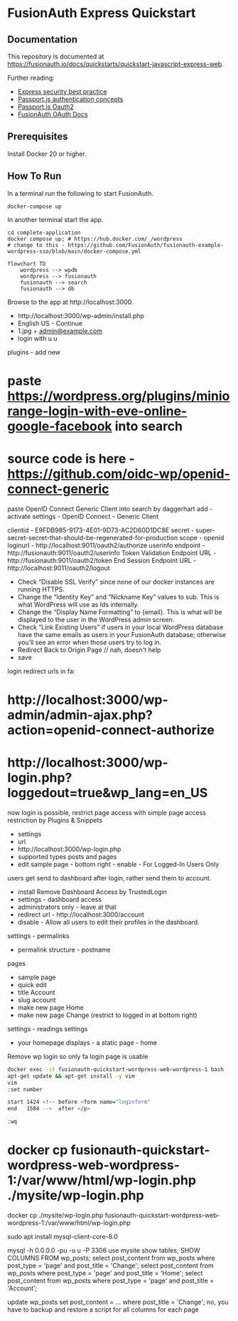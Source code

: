 # FusionAuth Express Quickstart

## Documentation

This repository is documented at https://fusionauth.io/docs/quickstarts/quickstart-javascript-express-web.

Further reading:
- [Express security best practice](https://expressjs.com/en/advanced/best-practice-security.html)
- [Passport.js authentication concepts](https://www.passportjs.org/concepts/authentication/downloads/html)
- [Passport.js Oauth2](https://github.com/jaredhanson/passport-oauth2)
- [FusionAuth OAuth Docs](https://fusionauth.io/docs/v1/tech/oauth/endpoints)

## Prerequisites

Install Docker 20 or higher.

## How To Run

In a terminal run the following to start FusionAuth.

```shell
docker-compose up
```

In another terminal start the app.

```shell
cd complete-application
docker compose up; # https://hub.docker.com/_/wordpress
# change to this - https://github.com/FusionAuth/fusionauth-example-wordpress-sso/blob/main/docker-compose.yml
```

```mermaid
flowchart TD
    wordpress --> wpdb
    wordpress --> fusionauth
    fusionauth --> search
    fusionauth --> db
```

Browse to the app at http://localhost:3000.

- http://localhost:3000/wp-admin/install.php
- English US - Continue
- 1.jpg + admin@example.com
- login with u u

plugins - add new
# paste https://wordpress.org/plugins/miniorange-login-with-eve-online-google-facebook into search
# source code is here - https://github.com/oidc-wp/openid-connect-generic
paste OpenID Connect Generic Client into search by daggerhart
add - activate
settings - OpenID Connect - Generic Client

clientid - E9FDB985-9173-4E01-9D73-AC2D60D1DC8E
secret - super-secret-secret-that-should-be-regenerated-for-production
scope - openid
loginurl - http://localhost:9011/oauth2/authorize
userinfo endpoint - http://fusionauth:9011/oauth2/userinfo
Token Validation Endpoint URL - http://fusionauth:9011/oauth2/token
End Session Endpoint URL - http://localhost:9011/oauth2/logout

- Check “Disable SSL Verify” since none of our docker instances are running HTTPS.
- Change the “Identity Key” and “Nickname Key” values to sub. This is what WordPress will use as Ids internally.
- Change the “Display Name Formatting” to {email}. This is what will be displayed to the user in the WordPress admin screen.
- Check “Link Existing Users” if users in your local WordPress database have the same emails as users in your FusionAuth database; otherwise you’ll see an error when those users try to log in.
- Redirect Back to Origin Page // nah, doesn't help
- save

login redirect urls in fa:
# http://localhost:3000/wp-admin/admin-ajax.php?action=openid-connect-authorize
# http://localhost:3000/wp-login.php?loggedout=true&wp_lang=en_US

now login is possible, restrict page access with simple page access restriction by Plugins & Snippets
- settings
- url
- http://localhost:3000/wp-login.php
- supported types posts and pages
- edit sample page - bottom right - enable - For Logged-In Users Only

users get send to dashboard after login, rather send them to account.
- install Remove Dashboard Access by TrustedLogin
- settings - dashboard access
- administrators only - leave at that
- redirect url - http://localhost:3000/account
- disable - Allow all users to edit their profiles in the dashboard.

settings - permalinks
- permalink structure - postname

pages
- sample page
- quick edit
- title Account
- slug account
- make new page Home
- make new page Change (restrict to logged in at bottom right)

settings - readings settings
- your homepage displays - a static page - home

Remove wp login so only fa login page is usable
```bash
docker exec -it fusionauth-quickstart-wordpress-web-wordpress-1 bash
apt-get update && apt-get install -y vim
vim
:set number

start 1424 <!-- before <form name="loginform"
end   1504 -->  after </p>

:wq
```

# docker cp fusionauth-quickstart-wordpress-web-wordpress-1:/var/www/html/wp-login.php ./mysite/wp-login.php
docker cp ./mysite/wp-login.php fusionauth-quickstart-wordpress-web-wordpress-1:/var/www/html/wp-login.php

sudo apt install mysql-client-core-8.0

mysql -h 0.0.0.0 -pu -u u -P 3306
use mysite
show tables;
SHOW COLUMNS FROM wp_posts;
select post_content from wp_posts where post_type = 'page' and post_title = 'Change';
select post_content from wp_posts where post_type = 'page' and post_title = 'Home';
select post_content from wp_posts where post_type = 'page' and post_title = 'Account';

update wp_posts set post_content  = ... where post_title = 'Change';
no, you have to backup and restore a script for all columns for each page
